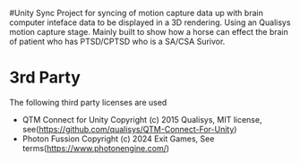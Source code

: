 #Unity Sync
Project for syncing of motion capture data up with brain computer inteface data to be displayed in a 3D rendering. Using an Qualisys motion capture stage. 
Mainly built to show how a horse can effect the brain of patient who has PTSD/CPTSD who is a SA/CSA Surivor.

# 3rd Party 
The following third party licenses are used 

* QTM Connect for Unity Copyright (c) 2015 Qualisys, MIT license, see(https://github.com/qualisys/QTM-Connect-For-Unity)
* Photon Fussion  Copyright (c) 2024 Exit Games, See terms(https://www.photonengine.com/)
